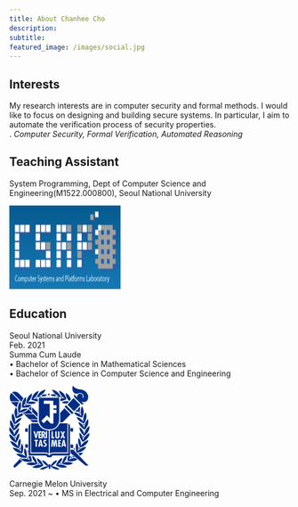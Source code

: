 ```yaml
---
title: About Chanhee Cho
description:   
subtitle:  
featured_image: /images/social.jpg
---
```



## Interests  

My research interests are in computer security and formal methods. I would like to focus on designing and building secure systems. In particular, I aim to automate the verification process of security properties.     
.
*Computer Security, Formal Verification, Automated Reasoning*    


<!--
My research interests are in computer security and programming language. I aim to improve developer productivity and software quality through new software tools and languages.
I am particularly interested in using techniques from programming languages to make systems more secure and reliable. Lately, I have been focusing on finding and repairing security bugs in software automatically.    
*Programming Languages and Formal Methods, Computer Security, Software Engineering*    
## Projects
-->






## Teaching Assistant
System Programming, Dept of Computer Science and Engineering(M1522.000800), Seoul National University

<img src="/images/csap-logo.png"  width="200" height="150">   







## Education
Seoul National University  
Feb. 2021  
Summa Cum Laude  
• Bachelor of Science in Mathematical Sciences  
• Bachelor of Science in Computer Science and Engineering  

<img src="/images/snu-logo.png"   width="150" height="150">  


<!--
![](/images/my_photo1.jpeg)
-->

  
  
Carnegie Melon University  
Sep. 2021  ~ 
• MS in Electrical and Computer Engineering
